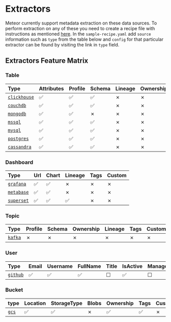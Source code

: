# Extractors

Meteor currently support metadata extraction on these data sources. To perform extraction on any of these you need to create a recipe file with instructions as mentioned [here](../concepts/recipe.md). In the `sample-recipe.yaml` add `source` information such as `type` from the table below and `config` for that particular extractor can be found by visiting the link in `type` field.

## Extractors Feature Matrix

### Table

| Type | Attributes | Profile | Schema | Lineage | Ownership | Custom |
| :--- | :--- | :--- | :--- | :--- | :--- | :--- |
| [`clickhouse`](https://github.com/odpf/meteor/tree/cb12c3ecf8904cf3f4ce365ca8981ccd132f35d0/plugins/extractors/clickhouse/README.md) | ✅  | ✅  | ✅  |  ✗ | ✗ | ✗ |
| [`couchdb`](https://github.com/odpf/meteor/tree/cb12c3ecf8904cf3f4ce365ca8981ccd132f35d0/plugins/extractors/couchdb/README.md) | ✅  | ✅  | ✅  |  ✗ | ✗ | ✗ |
| [`mongodb`](https://github.com/odpf/meteor/tree/cb12c3ecf8904cf3f4ce365ca8981ccd132f35d0/plugins/extractors/mongodb/README.md) | ✅  | ✅  |  ✗ | ✗ | ✗ | ✗ |
| [`mssql`](https://github.com/odpf/meteor/tree/cb12c3ecf8904cf3f4ce365ca8981ccd132f35d0/plugins/extractors/mssql/README.md) | ✅  | ✅  | ✅  | ✗ | ✗ | ✗ |
| [`mysql`](https://github.com/odpf/meteor/tree/cb12c3ecf8904cf3f4ce365ca8981ccd132f35d0/plugins/extractors/mysql/README.md) | ✅  | ✅  | ✅  | ✗ | ✗ | ✗ |
| [`postgres`](https://github.com/odpf/meteor/tree/cb12c3ecf8904cf3f4ce365ca8981ccd132f35d0/plugins/extractors/postgres/README.md) | ✅  | ✅  | ✅  | ✗ | ✗ | ✗ |
| [`cassandra`](https://github.com/odpf/meteor/tree/cb12c3ecf8904cf3f4ce365ca8981ccd132f35d0/plugins/extractors/cassandra/README.md) | ✅  | ✅  | ✅  | ✗ | ✗ | ✗ |

### Dashboard

| Type | Url | Chart | Lineage | Tags | Custom |
| :--- | :--- | :--- | :--- | :--- | :--- |
| [`grafana`](https://github.com/odpf/meteor/tree/cb12c3ecf8904cf3f4ce365ca8981ccd132f35d0/plugins/extractors/grafana/README.md) | ✅  | ✅  | ✗ | ✗ | ✗ |
| [`metabase`](https://github.com/odpf/meteor/tree/cb12c3ecf8904cf3f4ce365ca8981ccd132f35d0/plugins/extractors/metabase/README.md) | ✅  | ✅  | ✗ | ✗ | ✗ |
| [`superset`](https://github.com/odpf/meteor/tree/cb12c3ecf8904cf3f4ce365ca8981ccd132f35d0/plugins/extractors/superset/README.md) | ✅  | ✅  | ✅ | ✗ | ✗ |

### Topic

| Type | Profile | Schema | Ownership | Lineage | Tags | Custom |
| :--- | :--- | :--- | :--- | :--- | :--- | :--- |
| [`kafka`](https://github.com/odpf/meteor/tree/cb12c3ecf8904cf3f4ce365ca8981ccd132f35d0/plugins/extractors/kafka/README.md) | ✗ | ✗ | ✗ | ✗ | ✗ | ✗ |

### User

| Type | Email | Username | FullName | Title | IsActive | ManagerEmail | Profiles | Memberships | facets | common |
| :--- | :--- | :--- | :--- | :--- | :--- | :--- | :--- | :--- | :--- | :--- |
| [`github`](https://github.com/odpf/meteor/tree/cb12c3ecf8904cf3f4ce365ca8981ccd132f35d0/plugins/extractors/github/README.md) | ✅  | ✅  | ✅  | ☐ | ✅  | ☐ | ☐ | ☐ | ☐ | ☐ |

### Bucket

| type | Location | StorageType | Blobs | Ownership | Tags | Custom | Timestamps |
| :--- | :--- | :--- | :--- | :--- | :--- | :--- | :--- |
| [`gcs`](https://github.com/odpf/meteor/tree/cb12c3ecf8904cf3f4ce365ca8981ccd132f35d0/plugins/extractors/gcs/README.md) | ✅  | ✅  | ✗ | ✅  | ✅  | ✗ | ✅  |

